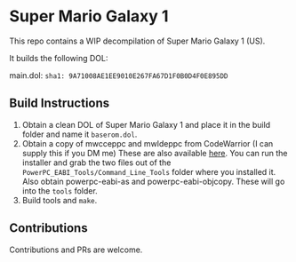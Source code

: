 # Super Mario Galaxy 1

This repo contains a WIP decompilation of Super Mario Galaxy 1 (US).

It builds the following DOL:

main.dol: `sha1: 9A71008AE1EE9010E267FA67D1F0B0D4F0E895DD`

## Build Instructions

1. Obtain a clean DOL of Super Mario Galaxy 1 and place it in the build folder and name it `baserom.dol`.
2. Obtain a copy of mwcceppc and mwldeppc from CodeWarrior (I can supply this if you DM me) These are also available [here](https://www.nxp.com/lgfiles/devsuites/PowerPC/CW55xx_v2_10_SE.exe). You can run the installer and grab the two files out of the `PowerPC_EABI_Tools/Command_Line_Tools` folder where you installed it. Also obtain powerpc-eabi-as and powerpc-eabi-objcopy. These will go into the `tools` folder.
3. Build tools and `make`.

## Contributions

Contributions and PRs are welcome.
